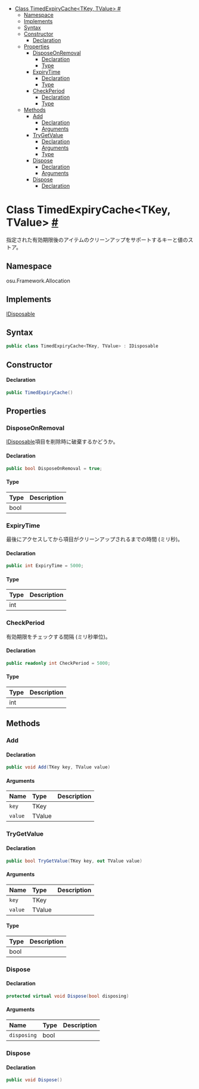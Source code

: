 - [Class TimedExpiryCache\<TKey, TValue\> #](#class-timedexpirycachetkey-tvalue-)
  - [Namespace](#namespace)
  - [Implements](#implements)
  - [Syntax](#syntax)
  - [Constructor](#constructor)
      - [Declaration](#declaration)
  - [Properties](#properties)
    - [DisposeOnRemoval](#disposeonremoval)
      - [Declaration](#declaration-1)
      - [Type](#type)
    - [ExpiryTime](#expirytime)
      - [Declaration](#declaration-2)
      - [Type](#type-1)
    - [CheckPeriod](#checkperiod)
      - [Declaration](#declaration-3)
      - [Type](#type-2)
  - [Methods](#methods)
    - [Add](#add)
      - [Declaration](#declaration-4)
      - [Arguments](#arguments)
    - [TryGetValue](#trygetvalue)
      - [Declaration](#declaration-5)
      - [Arguments](#arguments-1)
      - [Type](#type-3)
    - [Dispose](#dispose)
      - [Declaration](#declaration-6)
      - [Arguments](#arguments-2)
    - [Dispose](#dispose-1)
      - [Declaration](#declaration-7)



# Class TimedExpiryCache\<TKey, TValue\> [#](https://github.com/ppy/osu-framework/blob/master/osu.Framework/Allocation/TimedExpiryCache.cs#L15)
指定された有効期限後のアイテムのクリーンアップをサポートするキーと値のストア。


## Namespace
osu.Framework.Allocation


## Implements
[IDisposable]()


## Syntax
```csharp
public class TimedExpiryCache<TKey, TValue> : IDisposable
```


## Constructor
#### Declaration
```csharp
public TimedExpiryCache()
```


## Properties

### DisposeOnRemoval
[IDisposable]()項目を削除時に破棄するかどうか。
#### Declaration
```csharp
public bool DisposeOnRemoval = true;
```
#### Type
|Type|Description|
|:-|:-|
|bool||

### ExpiryTime
最後にアクセスしてから項目がクリーンアップされるまでの時間 (ミリ秒)。
#### Declaration
```csharp
public int ExpiryTime = 5000;
```
#### Type
|Type|Description|
|:-|:-|
|int||

### CheckPeriod
有効期限をチェックする間隔 (ミリ秒単位)。
#### Declaration
```csharp
public readonly int CheckPeriod = 5000;
```
#### Type
|Type|Description|
|:-|:-|
|int||


## Methods

### Add
#### Declaration
```csharp
public void Add(TKey key, TValue value)
```
#### Arguments
|Name|Type|Description|
|:-|:-|:-|
|`key`|TKey||
|`value`|TValue||

### TryGetValue
#### Declaration
```csharp
public bool TryGetValue(TKey key, out TValue value)
```
#### Arguments
|Name|Type|Description|
|:-|:-|:-|
|`key`|TKey||
|`value`|TValue||
#### Type
|Type|Description|
|:-|:-|
|bool||

### Dispose
#### Declaration
```csharp
protected virtual void Dispose(bool disposing)
```
#### Arguments
|Name|Type|Description|
|:-|:-|:-|
|`disposing`|bool||

### Dispose
#### Declaration
```csharp
public void Dispose()
```